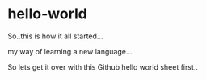# hello-world

So..this is how it all started...

my way of learning a new language...

So lets get it over with this Github hello world sheet first..

